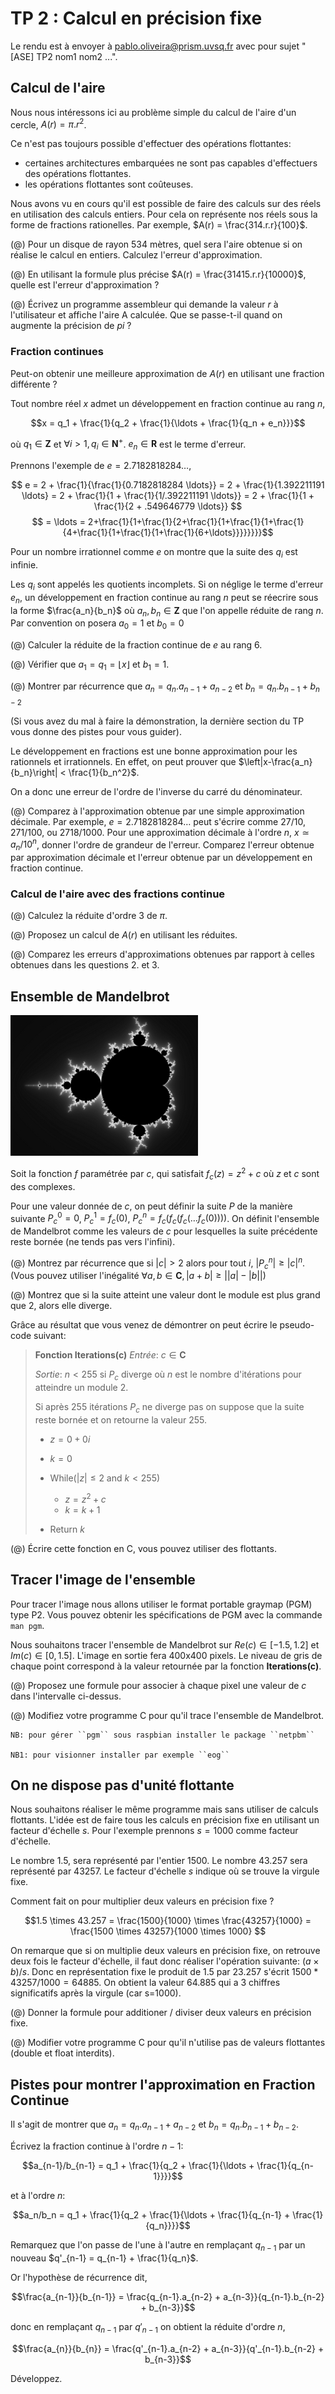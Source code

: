 TP 2 : Calcul en précision fixe 
===============================

Le rendu est à envoyer à <pablo.oliveira@prism.uvsq.fr> avec pour sujet "[ASE] TP2 nom1 nom2 ...".

Calcul de l'aire 
----------------

Nous nous intéressons ici au problème simple du calcul de l'aire d'un cercle, $A(r) = \pi.r^2$.

Ce n'est pas toujours possible d'effectuer des opérations flottantes:

 * certaines architectures embarquées ne sont pas capables d'effectuers des
 opérations flottantes.  
 * les opérations flottantes sont coûteuses.


Nous avons vu en cours qu'il est possible de faire des calculs sur des réels
en utilisation des calculs entiers. Pour cela on représente nos réels sous la
forme de fractions rationelles. Par exemple, $A(r) = \frac{314.r.r}{100}$. 

(@) Pour un disque de rayon 534 mètres, quel sera l'aire obtenue si on réalise le
calcul en entiers. Calculez l'erreur d'approximation.

(@) En utilisant la formule plus précise $A(r) = \frac{31415.r.r}{10000}$,
    quelle est l'erreur d'approximation ? 

(@) Écrivez un programme assembleur qui demande la valeur $r$ à l'utilisateur
    et affiche l'aire A calculée. Que se passe-t-il quand on augmente la précision de $pi$ ?


### Fraction continues ###


Peut-on obtenir une meilleure approximation de $A(r)$ en utilisant une
fraction différente ?

Tout nombre réel $x$ admet un développement en fraction continue au rang $n$,

$$x = q_1 + \frac{1}{q_2 + \frac{1}{\ldots + \frac{1}{q_n + e_n}}}$$

où $q_1 \in \mathbf{Z}$ et $\forall i>1, q_i \in \mathbf{N}^{+}$. $e_n \in \mathbf{R}$ est le terme d'erreur.

Prennons l'exemple de $e=2.7182818284 \ldots$, 

$$ e = 2 + \frac{1}{\frac{1}{0.7182818284 \ldots}} = 2 + \frac{1}{1.392211191 \ldots} = 2 + \frac{1}{1 + \frac{1}{1/.392211191 \ldots}} = 2 + \frac{1}{1 + \frac{1}{2 + .549646779 \ldots}} $$
$$   = \ldots = 2+\frac{1}{1+\frac{1}{2+\frac{1}{1+\frac{1}{1+\frac{1}{4+\frac{1}{1+\frac{1}{1+\frac{1}{6+\ldots}}}}}}}}$$

Pour un nombre irrationnel comme $e$ on montre que la suite des $q_i$ est infinie.

Les $q_i$ sont appelés les quotients incomplets.  Si on néglige le terme
d'erreur $e_n$, un développement en fraction continue au rang $n$ peut se
réecrire sous la forme $\frac{a_n}{b_n}$ où $a_n,b_n \in \mathbf{Z}$ que l'on
appelle réduite de rang $n$. Par convention on posera $a_0 = 1$ et $b_0 = 0$ 

(@) Calculer la réduite de la fraction continue de $e$ au rang $6$.

(@) Vérifier que $a_1 = q_1 = \lfloor x \rfloor$ et $b_1 = 1$.

(@) Montrer par récurrence que $a_n = q_n.a_{n-1} + a_{n-2}$ et $b_n = q_n.b_{n-1} + b_{n-2}$  

(Si vous avez du mal à faire la démonstration, la dernière section du TP vous donne des pistes pour vous guider).

Le développement en fractions est une bonne approximation pour les rationnels et irrationnels.
En effet, on peut prouver que $\left|x-\frac{a_n}{b_n}\right| < \frac{1}{b_n^2}$.

On a donc une erreur de l'ordre de l'inverse du carré du dénominateur.

(@) Comparez à l'approximation obtenue par une simple approximation
    décimale. Par exemple, $e = 2.7182818284 \ldots$ peut s'écrire comme $27/10$, $271/100$, ou $2718/1000$.
    Pour une approximation décimale à l'ordre $n$, $x \simeq a_n/10^n$, donner
    l'ordre de grandeur de l'erreur.  Comparez l'erreur obtenue par approximation
    décimale et l'erreur obtenue par un développement en fraction continue.


### Calcul de l'aire avec des fractions continue ###

(@) Calculez la réduite d'ordre 3 de $\pi$. 

(@) Proposez un calcul de $A(r)$ en utilisant les réduites.

(@) Comparez les erreurs d'approximations obtenues par rapport à celles
    obtenues dans les questions 2. et 3. 




 
Ensemble de Mandelbrot
----------------------

![Ensemble de Mandelbrot](img/mandelbrot.jpg)

Soit la fonction $f$ paramétrée par $c$, qui satisfait $f_c(z) = z^2 + c$ où $z$ et $c$ sont des complexes.

Pour une valeur donnée de $c$, on peut définir la suite $P$ de la manière
suivante $P^0_c = 0$, $P^1_c = f_c(0)$, $P^n_c = f_c(f_c(f_c( \ldots
f_c(0))))$.  On définit l'ensemble de Mandelbrot comme les valeurs de $c$ pour
lesquelles la suite précédente reste bornée (ne tends pas vers l'infini). 


(@) Montrez par récurrence que si $\left|c\right|>2$ alors pour tout $i$, $\left|P^n_c\right| \ge \left|c\right|^n$.
    (Vous pouvez utiliser l'inégalité $\forall a,b \in \mathbf{C}, \left|a+b\right| \ge \left|\left|a\right| - \left|b\right| \right|$)

(@) Montrez que si la suite atteint une valeur dont le module est plus grand que 2, alors elle diverge.


Grâce au résultat que vous venez de démontrer on peut écrire le pseudo-code suivant:

>  **Fonction Iterations(c)**
>  *Entrée*: $c \in \mathbf{C}$ 
>
>  *Sortie*: $n < 255$  si $P_c$ diverge où $n$ est le nombre d'itérations pour atteindre un module 2.
>
>  Si après 255 itérations $P_c$ ne diverge pas on suppose que la suite reste bornée et on retourne la valeur 255.
>
>  * $z = 0 + 0i$  
>  * $k = 0$
>  * While($|z| \leq 2$ and $k < 255$)
> 
>     * $z = z^2 + c$
>     * $k = k + 1$
>
>  * Return $k$
   
    
  
(@) Écrire cette fonction en C, vous pouvez utiliser des flottants.

## Tracer l'image de l'ensemble 

Pour tracer l'image nous allons utiliser le format portable graymap (PGM) type P2.
Vous pouvez obtenir les spécifications de PGM avec la commande ``man pgm``.

Nous souhaitons tracer l'ensemble de Mandelbrot sur $Re(c) \in [-1.5, 1.2]$ et
$Im(c) \in [0,1.5]$.  L'image en sortie fera 400x400 pixels. Le niveau de gris
de chaque point correspond à la valeur retournée par la fonction
**Iterations(c)**.

(@) Proposez une formule pour associer à chaque pixel une valeur de $c$ dans l'intervalle ci-dessus.

(@) Modifiez votre programme C pour qu'il trace l'ensemble de Mandelbrot.

    NB: pour gérer ``pgm`` sous raspbian installer le package ``netpbm``

    NB1: pour visionner installer par exemple ``eog``

## On ne dispose pas d'unité flottante

Nous souhaitons réaliser le même programme mais sans utiliser de calculs flottants.
L'idée est de faire tous les calculs en précision fixe en utilisant un facteur d'échelle $s$. 
Pour l'exemple prennons $s=1000$ comme facteur d'échelle.

Le nombre 1.5, sera représenté par l'entier 1500.  Le nombre 43.257 sera
représenté par 43257.  Le facteur d'échelle $s$ indique où se trouve la virgule
fixe.

Comment fait on pour multiplier deux valeurs en précision fixe ? 

$$1.5 \times 43.257 = \frac{1500}{1000} \times \frac{43257}{1000} = \frac{1500 \times 43257}{1000 \times 1000} $$

On remarque que si on multiplie deux valeurs en précision fixe, on retrouve
deux fois le facteur d'échelle, il faut donc réaliser l'opération suivante: 
$(a \times b)/s$.  Donc en représentation fixe le produit de 1.5 par 23.257 s'écrit
$1500*43257/1000 = 64885$.  On obtient la valeur 64.885 qui a 3 chiffres
significatifs après la virgule (car s=1000).


(@) Donner la formule pour additioner / diviser deux valeurs en précision fixe.

(@) Modifier votre programme C pour qu'il n'utilise pas de valeurs flottantes (double et float interdits). 


## Pistes pour montrer l'approximation en Fraction Continue

Il s'agit de montrer que $a_n = q_n.a_{n-1} + a_{n-2}$ et $b_n = q_n.b_{n-1} + b_{n-2}$.

Écrivez la fraction continue à l'ordre $n-1$:

$$a_{n-1}/b_{n-1} = q_1 + \frac{1}{q_2 + \frac{1}{\ldots + \frac{1}{q_{n-1}}}}$$

et à l'ordre $n$:

$$a_n/b_n = q_1 + \frac{1}{q_2 + \frac{1}{\ldots + \frac{1}{q_{n-1} + \frac{1}{q_n}}}}$$

Remarquez que l'on passe de l'une à l'autre en remplaçant $q_{n-1}$ par un
nouveau $q'_{n-1} = q_{n-1} + \frac{1}{q_n}$.

Or l'hypothèse de récurrence dit,

$$\frac{a_{n-1}}{b_{n-1}} = \frac{q_{n-1}.a_{n-2} + a_{n-3}}{q_{n-1}.b_{n-2} + b_{n-3}}$$

donc en remplaçant $q_{n-1}$ par $q'_{n-1}$ on obtient la réduite d'ordre $n$,

$$\frac{a_{n}}{b_{n}} = \frac{q'_{n-1}.a_{n-2} + a_{n-3}}{q'_{n-1}.b_{n-2} + b_{n-3}}$$

Développez.





















